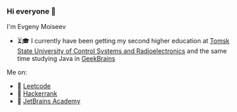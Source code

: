 ### Hi everyone 👋 
I'm Evgeny Moiseev

- ⏳🎓 I currently have been getting my second higher education at [Tomsk State University of Control Systems and Radioelectronics](https://tusur.ru/en) and the same time studying Java in [GeekBrains](https://gb.ru)

Me on:
+ 🙈 [Leetcode](https://leetcode.com/FunnyIcecream/)
+ 🙉 [Hackerrank](https://www.hackerrank.com/IseeHorizont)
+ 🙊 [JetBrains Academy](https://hyperskill.org/profile/41325357)


<!--
**IseeHorizont/IseeHorizont** is a ✨ _special_ ✨ repository because its `README.md` (this file) appears on your GitHub profile.

Here are some ideas to get you started:

- 🔭 I’m currently working on ...
- 🌱 I’m currently learning ...
- 👯 I’m looking to collaborate on ...
- 🤔 I’m looking for help with ...
- 💬 Ask me about ...
- 📫 How to reach me: ...
- 😄 Pronouns: ...
- ⚡ Fun fact: ...
-->
